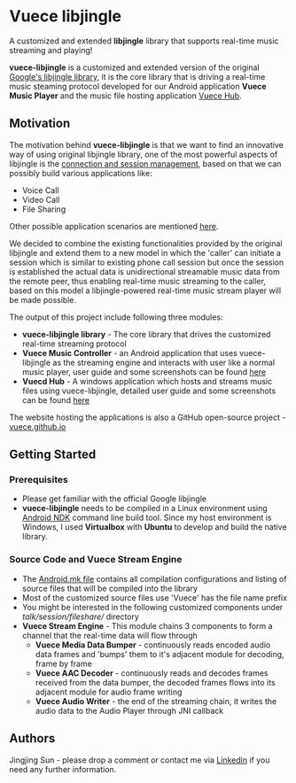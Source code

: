 # Vuece libjingle

A customized and extended **libjingle** library that supports real-time music streaming and playing!


**vuece-libjingle** is a customized and extended version of the original [Google's libjingle library](https://developers.google.com/talk/libjingle/developer_guide), it is the core library that is driving
a real-time music steaming protocol developed for our Android application **Vuece Music Player** and the 
music file hosting application [Vuece Hub](http://www.vuece.com/). 


## Motivation
The motivation behind **vuece-libjingle** is that we want to find an innovative way of using original libjingle library, one 
of the most powerful aspects of libjingle is the [connection and session management](https://developers.google.com/talk/libjingle/make_receive_connections), based on that we can possibly build various applications like:
* Voice Call
* Video Call
* File Sharing

Other possible application scenarios are mentioned [here](https://developers.google.com/talk/libjingle/scenarios).

We decided to combine the existing functionalities provided by the original libjingle and extend them to a new model in which the 'caller' can initiate a session which is similar to existing phone call session but once the session is established the actual data is unidirectional streamable music data from the remote peer, thus enabling real-time music streaming to the caller, based on this model a libjingle-powered real-time music stream player will be made possible.
 
The output of this project include following three modules:
* **vuece-libjingle library** - The core library that drives the customized real-time streaming protocol
* **Vuece Music Controller** - an Android application that uses vuece-libjingle as the streaming engine and interacts with user like a normal music player, user guide and some screenshots can be found [here](http://www.vuece.com/hub.html)
* **Vuecd Hub** - A windows application which hosts and streams music files using vuece-libjingle, detailed user guide and some screenshots can be found [here](http://www.vuece.com/music.html)

The website hosting the applications is also a GitHub open-source project - [vuece.github.io](https://github.com/vuece/vuece.github.io)


## Getting Started

### Prerequisites
* Please get familiar with the official Google libjingle
* **vuece-libjingle** needs to be compiled in a Linux environment using [Android NDK](https://developer.android.com/ndk/) command line build tool. Since my host environment is Windows, I used **Virtualbox** with **Ubuntu** to develop and build the native library.


### Source Code and Vuece Stream Engine
* The [Android.mk file](vuece-libjingle/libjingle/Android.mk) contains all compilation configurations and listing of source files that will be compiled into the library
* Most of the customized source files use 'Vuece' has the file name prefix
* You might be interested in the following customized components under *talk/session/fileshare/* directory
 * **Vuece Stream Engine** - This module chains 3 components to form a channel that the real-time data will flow through 
   * **Vuece Media Data Bumper** - continuously reads encoded audio data frames and 'bumps' them to it's adjacent module for decoding, frame by frame
   * **Vuece AAC Decoder** - continuously reads and decodes frames received from the data bumper, the decoded frames flows into its adjacent module for audio frame writing
   * **Vuece Audio Writer** - the end of the streaming chain, it writes the audio data to the Audio Player through JNI callback


## Authors
Jingjing Sun - please drop a comment or contact me via [Linkedin](https://www.linkedin.com/in/jjsun001) if you need any further information.

